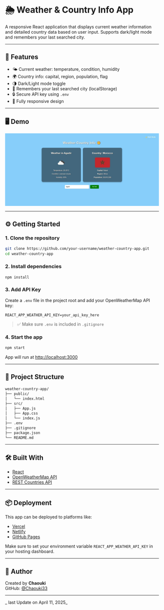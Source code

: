 # 🌦️ Weather & Country Info App

A responsive React application that displays current weather information and detailed country data based on user input. Supports dark/light mode and remembers your last searched city.

---

## 🚀 Features

- 🌤️ Current weather: temperature, condition, humidity
- 🌍 Country info: capital, region, population, flag
- 🌗 Dark/Light mode toggle
- 💾 Remembers your last searched city (localStorage)
- 🔒 Secure API key using `.env`
- 📱 Fully responsive design

---

## 🖥️ Demo

![App Screenshot](./public/screenshot.jpg) 

---

## ⚙️ Getting Started

### 1. Clone the repository

```bash
git clone https://github.com/your-username/weather-country-app.git
cd weather-country-app
```

### 2. Install dependencies

```bash
npm install
```

### 3. Add API Key

Create a `.env` file in the project root and add your OpenWeatherMap API key:

```
REACT_APP_WEATHER_API_KEY=your_api_key_here
```

> ✅ Make sure `.env` is included in `.gitignore`

### 4. Start the app

```bash
npm start
```

App will run at [http://localhost:3000](http://localhost:3000)

---

## 📁 Project Structure

```
weather-country-app/
├── public/
│   └── index.html
├── src/
│   ├── App.js
│   ├── App.css
│   └── index.js
├── .env
├── .gitignore
├── package.json
└── README.md
```

---

## 🛠️ Built With

- [React](https://reactjs.org/)
- [OpenWeatherMap API](https://openweathermap.org/api)
- [REST Countries API](https://restcountries.com/)

---

## 📦 Deployment

This app can be deployed to platforms like:

- [Vercel](https://vercel.com/)
- [Netlify](https://www.netlify.com/)
- [GitHub Pages](https://pages.github.com/)

Make sure to set your environment variable `REACT_APP_WEATHER_API_KEY` in your hosting dashboard.



---

## 🙋 Author

Created by **Chaouki**  
GitHub: [@Chaouki33](https://github.com/Chaouki33)  

---

_ last Update on April 11, 2025_
